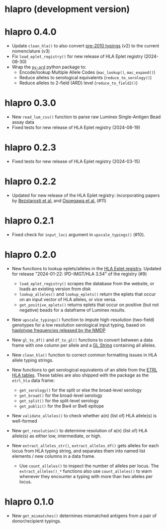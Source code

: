 # hlapro (development version)

# hlapro 0.4.0

* Update `clean_hla()` to also convert [pre-2010 
  typings](https://hla.alleles.org/nomenclature/naming_2010.html) (v2) 
  to the current nomenclature (v3)
* Fix `load_eplet_registry()` for new release of HLA Eplet registry (2024-08-30)
* Wrap the [`py-ard`](https://github.com/nmdp-bioinformatics/py-ard) python
  package to:
    - Encode/lookup Multiple Allele Codes (`mac_lookup()`, `mac_expand()`)
    - Reduce alleles to serological equivalents (`reduce_to_serology()`)
    - Reduce alleles to 2-field (ARD) level (`reduce_to_field2()`)
    
# hlapro 0.3.0

* New `read_lum_csv()` function to parse raw Luminex Single-Antigen Bead assay
  data
* Fixed tests for new release of HLA Eplet registry (2024-08-19)

# hlapro 0.2.3

* Fixed tests for new release of HLA Eplet registry (2024-03-15)

# hlapro 0.2.2

* Updated for new release of the HLA Eplet registry: incorporating papers by 
  [Bezstarosti et al.](https://doi.org/10.3389/fimmu.2021.800946) 
  and [Osoegawa et al.](https://doi.org/10.1111/tan.14662) (#11)

# hlapro 0.2.1

* Fixed check for `input_loci` argument in `upscale_typings()` (#10).

# hlapro 0.2.0

* New functions to lookup eplets/alleles in the 
  [HLA Eplet registry](https://www.epregistry.com.br). Updated for release 
  "2024-01-22: IPD-IMGT/HLA 3.54" of the registry (#9)
  
  - `load_eplet_registry()` scrapes the database from the website, or loads an
    existing version from disk
  - `lookup_alleles()` and `lookup_eplets()` return the eplets that occur on
    an input vector of HLA alleles, or vice versa.
  - `get_positive_eplets()` returns eplets that occur on positive (but not 
    negative) beads for a dataframe of Luminex results.

* New `upscale_typings()` function to impute high-resolution (two-field) 
  genotypes for a low resolution serological input typing, based on [haplotype
  frequencies released by the NMDP](http://frequency.nmdp.org)

* New `gl_to_df()` and `df_to_gl()` functions to convert between a data frame
  with one column per allele and a [GL String](https://glstring.org) containing
  all alleles.

* New `clean_hla()` function to correct common formatting issues in HLA allele
  typing strings.

* New functions to get serological equivalents of an allele from the 
  [ETRL HLA tables](https://etrl.eurotransplant.org). These tables are also
  shipped with the package as the `etrl_hla` data frame:
  
  - `get_serology()` for the split or else the broad-level serology
  - `get_broad()` for the broad-level serology
  - `get_split()` for the split-level serology
  - `get_public()` for the Bw4 or Bw6 epitope

* New `validate_alleles()` to check whether a(n) (list of) HLA allele(s) is
  well-formed

* New `get_resolution()` to determine resolution of a(n) (list of) HLA allele(s)
  as either low, intermediate, or high.

* New `extract_alleles_str()`, `extract_alleles_df()` gets alleles for each 
  locus from HLA typing string, and separates them into named list elements 
  / new columns in a data frame.
  
  - Use `count_alleles()` to inspect the number of alleles per locus. The
  `extract_alleles()_*` functions also use `count_alleles()` to warn whenever 
  they encounter a typing with more than two alleles per locus.

# hlapro 0.1.0

* New `get_mismatches()` determines mismatched antigens from a pair of 
  donor/recipient typings.

